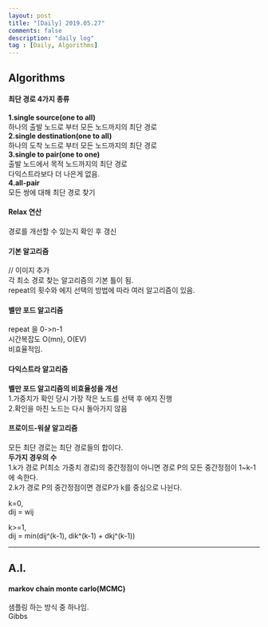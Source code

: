 ```yaml
---
layout: post
title: "[Daily] 2019.05.27"
comments: false
description: "daily log"
tag : [Daily, Algorithms]
---
```


## Algorithms
#### 최단 경로 4가지 종류
**1.single source(one to all)** <br>
하나의 출발 노드로 부터 모든 노드까지의 최단 경로 <br>
**2.single destination(one to all)** <br>
하나의 도착 노드로 부터 모든 노드까지의 최단 경로 <br>
**3.single to pair(one to one)** <br>
출발 노드에서 목적 노드까지의 최단 경로<br>
다익스트라보다 더 나은게 없음.<br>
**4.all-pair** <br>
모든 쌍에 대해 최단 경로 찾기 

#### Relax 연산 
경로를 개선할 수 있는지 확인 후 갱신

#### 기본 알고리즘 
// 이미지 추가<br>
각 최소 경로 찾는 알고리즘의 기본 틀이 됨. <br>
repeat의 횟수와 에지 선택의 방법에 따라 여러 알고리즘이 있음. <br>

#### 벨만 포드 알고리즘 
repeat 을 0->n-1 <br>
시간복잡도 O(mn), O(EV) <br>
비효율적임. <br>

#### 다익스트라 알고리즘 
**벨만 포드 알고리즘의 비효율성을 개선** <br>
    1.가중치가 확인 당시 가장 작은 노드를 선택 후 에지 진행 <br>
    2.확인을 마친 노드는 다시 돌아가지 않음<br>

#### 프로이드-워샬 알고리즘 
모든 최단 경로는 최단 경로들의 합이다. <br>
**두가지 경우의 수** <br>
1.k가 경로 P(최소 가중치 경로)의 중간정점이 아니면 경로 P의 모든 중간정점이 1~k-1에  속한다. <br>
2.k가 경로 P의 중간정점이면 경로P가 k를 중심으로 나뉜다. 

k=0,<br>
dij = wij<br>

k>=1,<br>
dij = min(dij^(k-1), dik^(k-1) + dkj^(k-1))<br>

---

## A.I.
#### markov chain monte carlo(MCMC)
샘플링 하는 방식 중 하나임. <br>
Gibbs <br>

